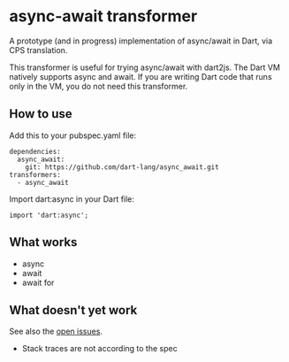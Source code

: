 async-await transformer
=======================

A prototype (and in progress) implementation of async/await in Dart,
via CPS translation.

This transformer is useful for trying async/await with dart2js.
The Dart VM natively supports async and await. If you are writing
Dart code that runs only in the VM, you do not need this transformer.

## How to use

Add this to your pubspec.yaml file:

```
dependencies:
  async_await:
    git: https://github.com/dart-lang/async_await.git
transformers:
  - async_await
```

Import dart:async in your Dart file:

```
import 'dart:async';
```

## What works

* async
* await
* await for

## What doesn't yet work

See also the [open issues][issues].

* Stack traces are not according to the spec

[issues]: https://github.com/dart-lang/async_await/issues
